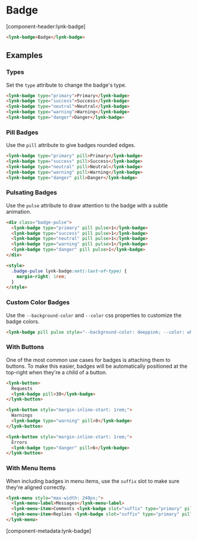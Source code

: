 # Badge

[component-header:lynk-badge]

```html preview
<lynk-badge>Badge</lynk-badge>
```

## Examples

### Types

Set the `type` attribute to change the badge's type.

```html preview
<lynk-badge type="primary">Primary</lynk-badge>
<lynk-badge type="success">Success</lynk-badge>
<lynk-badge type="neutral">Neutral</lynk-badge>
<lynk-badge type="warning">Warning</lynk-badge>
<lynk-badge type="danger">Danger</lynk-badge>
```

### Pill Badges

Use the `pill` attribute to give badges rounded edges.

```html preview
<lynk-badge type="primary" pill>Primary</lynk-badge>
<lynk-badge type="success" pill>Success</lynk-badge>
<lynk-badge type="neutral" pill>Neutral</lynk-badge>
<lynk-badge type="warning" pill>Warning</lynk-badge>
<lynk-badge type="danger" pill>Danger</lynk-badge>
```

### Pulsating Badges

Use the `pulse` attribute to draw attention to the badge with a subtle animation.

```html preview
<div class="badge-pulse">
  <lynk-badge type="primary" pill pulse>1</lynk-badge>
  <lynk-badge type="success" pill pulse>1</lynk-badge>
  <lynk-badge type="neutral" pill pulse>1</lynk-badge>
  <lynk-badge type="warning" pill pulse>1</lynk-badge>
  <lynk-badge type="danger" pill pulse>1</lynk-badge>
</div>

<style>
  .badge-pulse lynk-badge:not(:last-of-type) {
    margin-right: 1rem;
  }
</style>
```

### Custom Color Badges

Use the `--background-color` and `--color` css properties to customize the badge colors.

```html preview
<lynk-badge pill pulse style="--background-color: deeppink; --color: white">Deep Pink</lynk-badge>

```

### With Buttons

One of the most common use cases for badges is attaching them to buttons. To make this easier, badges will be automatically positioned at the top-right when they're a child of a button.

```html preview
<lynk-button>
  Requests
  <lynk-badge pill>30</lynk-badge>
</lynk-button>

<lynk-button style="margin-inline-start: 1rem;">
  Warnings
  <lynk-badge type="warning" pill>8</lynk-badge>
</lynk-button>

<lynk-button style="margin-inline-start: 1rem;">
  Errors
  <lynk-badge type="danger" pill>6</lynk-badge>
</lynk-button>
```

### With Menu Items

When including badges in menu items, use the `suffix` slot to make sure they're aligned correctly.

```html preview
<lynk-menu style="max-width: 240px;">
  <lynk-menu-label>Messages</lynk-menu-label>
  <lynk-menu-item>Comments <lynk-badge slot="suffix" type="primary" pill>4</lynk-badge></lynk-menu-item>
  <lynk-menu-item>Replies <lynk-badge slot="suffix" type="primary" pill>12</lynk-badge></lynk-menu-item>
</lynk-menu>
```

[component-metadata:lynk-badge]
